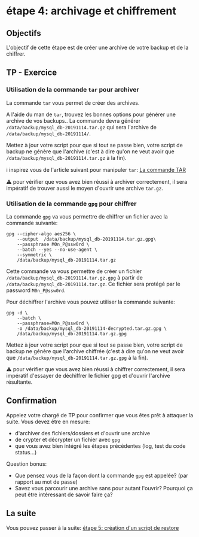# étape 4: archivage et chiffrement


## Objectifs

L'objectif de cette étape est de créer une archive de votre backup et de la chiffrer.


## TP - Exercice


### Utilisation de la commande `tar` pour archiver

La commande `tar` vous permet de créer des archives.

A l'aide du man de `tar`, trouvez les bonnes options pour générer une archive de vos backups..
La commande devra générer `/data/backup/mysql_db-20191114.tar.gz` qui sera l'archive de `/data/backup/mysql_db-20191114/`.

Mettez à jour votre script pour que si tout se passe bien, votre script de backup ne génère que l'archive (c'est à dire qu'on ne veut avoir que `/data/backup/mysql_db-20191114.tar.gz` à la fin).

:information_source: inspirez vous de l'article suivant pour manipuler `tar`: [La commande TAR](http://debian-facile.org/doc:systeme:tar)

:warning: pour vérifier que vous avez bien réussi à archiver correctement, il sera impératif de trouver aussi le moyen d'ouvrir une archive `tar.gz`.


### Utilisation de la commande `gpg` pour chiffrer

La commande `gpg` va vous permettre de chiffrer un fichier avec la commande suivante:

```
gpg --cipher-algo aes256 \
    --output  /data/backup/mysql_db-20191114.tar.gz.gpg\
    --passphrase M0n_P@ssw0rd \
    --batch --yes --no-use-agent \
    --symmetric \
    /data/backup/mysql_db-20191114.tar.gz
```
Cette commande va vous permettre de créer un fichier `/data/backup/mysql_db-20191114.tar.gz.gpg` à partir de `/data/backup/mysql_db-20191114.tar.gz`.
Ce fichier sera protégé par le password `M0n_P@ssw0rd`.

Pour déchiffrer l'archive vous pouvez utiliser la commande suivante:

```
gpg -d \
    --batch \
    --passphrase=M0n_P@ssw0rd \
    -o /data/backup/mysql_db-20191114-decrypted.tar.gz.gpg \
    /data/backup/mysql_db-20191114.tar.gz.gpg
```

Mettez à jour votre script pour que si tout se passe bien, votre script de backup ne génère que l'archive chiffrée (c'est à dire qu'on ne veut avoir que `/data/backup/mysql_db-20191114.tar.gz.gpg` à la fin).

:warning: pour vérifier que vous avez bien réussi à chiffrer correctement, il sera impératif d'essayer de déchiffrer le fichier gpg et d'ouvrir l'archive résultante.


## Confirmation

Appelez votre chargé de TP pour confirmer que vous êtes prêt à attaquer la suite.
Vous devez être en mesure:
* d'archiver des fichiers/dossiers et d'ouvrir une archive
* de crypter et décrypter un fichier avec `gpg`
* que vous avez bien intégré les étapes précédentes (log, test du code status...)

Question bonus:
* Que pensez vous de la façon dont la commande `gpg` est appelée? (par rapport au mot de passe)
* Savez vous parcourir une archive sans pour autant l'ouvrir? Pourquoi ça peut être intéressant de savoir faire ça?


## La suite

Vous pouvez passer à la suite: [étape 5: création d'un script de restore](./step_5-restore.md)
